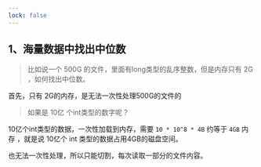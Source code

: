 ```yaml
---
lock: false
---
```

## 1、海量数据中找出中位数

> 比如说一个 500G 的文件，里面有long类型的乱序整数，但是内存只有 2G ，如何找出中位数。

首先，只有 2G的内存，是无法一次性处理500G的文件的

> 如果是 10亿 个int类型的数字呢？

10亿个int类型的数据，一次性加载到内存，需要  `10 * 10^8 * 4B`   约等于 `4GB` 内存 ，就是说 10亿个 int 类型的数据占用4GB的磁盘空间。

也无法一次性处理，所以只能切割，每次读取一部分的文件内容。











